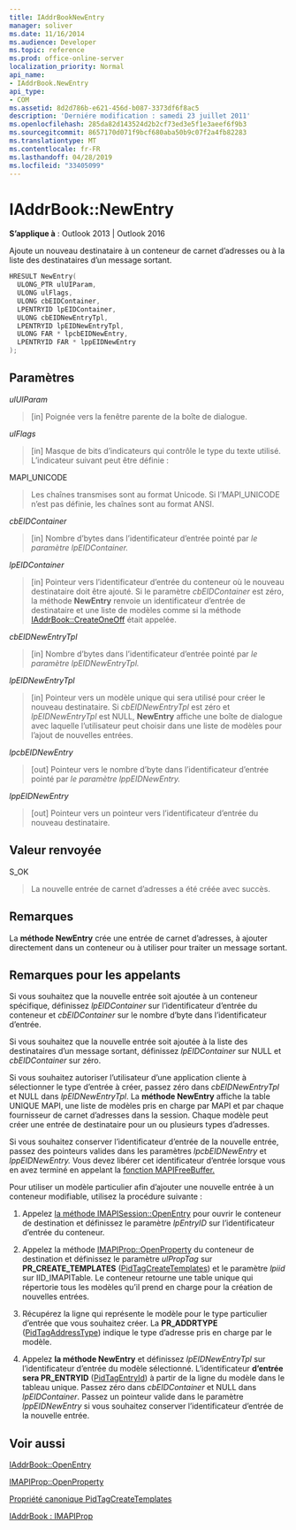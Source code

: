 ```yaml
---
title: IAddrBookNewEntry
manager: soliver
ms.date: 11/16/2014
ms.audience: Developer
ms.topic: reference
ms.prod: office-online-server
localization_priority: Normal
api_name:
- IAddrBook.NewEntry
api_type:
- COM
ms.assetid: 8d2d786b-e621-456d-b087-3373df6f8ac5
description: 'Derniére modification : samedi 23 juillet 2011'
ms.openlocfilehash: 285da82d143524d2b2cf73ed3e5f1e3aeef6f9b3
ms.sourcegitcommit: 8657170d071f9bcf680aba50b9c07f2a4fb82283
ms.translationtype: MT
ms.contentlocale: fr-FR
ms.lasthandoff: 04/28/2019
ms.locfileid: "33405099"
---
```

# <a name="iaddrbooknewentry"></a>IAddrBook::NewEntry

  
  
**S’applique à** : Outlook 2013 | Outlook 2016 
  
Ajoute un nouveau destinataire à un conteneur de carnet d’adresses ou à la liste des destinataires d’un message sortant.
  
```cpp
HRESULT NewEntry(
  ULONG_PTR ulUIParam,
  ULONG ulFlags,
  ULONG cbEIDContainer,
  LPENTRYID lpEIDContainer,
  ULONG cbEIDNewEntryTpl,
  LPENTRYID lpEIDNewEntryTpl,
  ULONG FAR * lpcbEIDNewEntry,
  LPENTRYID FAR * lppEIDNewEntry
);
```

## <a name="parameters"></a>Paramètres

 _ulUIParam_
  
> [in] Poignée vers la fenêtre parente de la boîte de dialogue.
    
 _ulFlags_
  
> [in] Masque de bits d’indicateurs qui contrôle le type du texte utilisé. L’indicateur suivant peut être définie :
    
MAPI_UNICODE 
  
> Les chaînes transmises sont au format Unicode. Si l’MAPI_UNICODE n’est pas définie, les chaînes sont au format ANSI.
    
 _cbEIDContainer_
  
> [in] Nombre d’bytes dans l’identificateur d’entrée pointé par _le paramètre lpEIDContainer._ 
    
 _lpEIDContainer_
  
> [in] Pointeur vers l’identificateur d’entrée du conteneur où le nouveau destinataire doit être ajouté. Si le paramètre  _cbEIDContainer_ est zéro, la méthode **NewEntry** renvoie un identificateur d’entrée de destinataire et une liste de modèles comme si la méthode [IAddrBook::CreateOneOff](iaddrbook-createoneoff.md) était appelée. 
    
 _cbEIDNewEntryTpl_
  
> [in] Nombre d’bytes dans l’identificateur d’entrée pointé par _le paramètre lpEIDNewEntryTpl._ 
    
 _lpEIDNewEntryTpl_
  
> [in] Pointeur vers un modèle unique qui sera utilisé pour créer le nouveau destinataire. Si  _cbEIDNewEntryTpl_ est zéro et  _lpEIDNewEntryTpl_ est NULL, **NewEntry** affiche une boîte de dialogue avec laquelle l’utilisateur peut choisir dans une liste de modèles pour l’ajout de nouvelles entrées. 
    
 _lpcbEIDNewEntry_
  
> [out] Pointeur vers le nombre d’byte dans l’identificateur d’entrée pointé par _le paramètre lppEIDNewEntry._ 
    
 _lppEIDNewEntry_
  
> [out] Pointeur vers un pointeur vers l’identificateur d’entrée du nouveau destinataire.
    
## <a name="return-value"></a>Valeur renvoyée

S_OK 
  
> La nouvelle entrée de carnet d’adresses a été créée avec succès.
    
## <a name="remarks"></a>Remarques

La **méthode NewEntry** crée une entrée de carnet d’adresses, à ajouter directement dans un conteneur ou à utiliser pour traiter un message sortant. 
  
## <a name="notes-to-callers"></a>Remarques pour les appelants

Si vous souhaitez que la nouvelle entrée soit ajoutée à un conteneur spécifique, définissez  _lpEIDContainer_ sur l’identificateur d’entrée du conteneur et  _cbEIDContainer_ sur le nombre d’byte dans l’identificateur d’entrée. 
  
Si vous souhaitez que la nouvelle entrée soit ajoutée à la liste des destinataires d’un message sortant, définissez  _lpEIDContainer_ sur NULL et  _cbEIDContainer_ sur zéro. 
  
Si vous souhaitez autoriser l’utilisateur d’une application cliente à sélectionner le type d’entrée à créer, passez zéro dans  _cbEIDNewEntryTpl_ et NULL dans  _lpEIDNewEntryTpl_. La **méthode NewEntry** affiche la table UNIQUE MAPI, une liste de modèles pris en charge par MAPI et par chaque fournisseur de carnet d’adresses dans la session. Chaque modèle peut créer une entrée de destinataire pour un ou plusieurs types d’adresses. 
  
Si vous souhaitez conserver l’identificateur d’entrée de la nouvelle entrée, passez des pointeurs valides dans les paramètres _lpcbEIDNewEntry_ et _lppEIDNewEntry._ Vous devez libérer cet identificateur d’entrée lorsque vous en avez terminé en appelant la [fonction MAPIFreeBuffer.](mapifreebuffer.md) 
  
Pour utiliser un modèle particulier afin d’ajouter une nouvelle entrée à un conteneur modifiable, utilisez la procédure suivante :
  
1. Appelez [la méthode IMAPISession::OpenEntry](imapisession-openentry.md) pour ouvrir le conteneur de destination et définissez le paramètre  _lpEntryID_ sur l’identificateur d’entrée du conteneur. 
    
2. Appelez la méthode [IMAPIProp::OpenProperty](imapiprop-openproperty.md) du conteneur de destination et définissez le paramètre  _ulPropTag_ sur **PR_CREATE_TEMPLATES** ([PidTagCreateTemplates](pidtagcreatetemplates-canonical-property.md)) et le paramètre  _lpiid_ sur IID_IMAPITable. Le conteneur retourne une table unique qui répertorie tous les modèles qu’il prend en charge pour la création de nouvelles entrées. 
    
3. Récupérez la ligne qui représente le modèle pour le type particulier d’entrée que vous souhaitez créer. La **PR_ADDRTYPE** ([PidTagAddressType](pidtagaddresstype-canonical-property.md)) indique le type d’adresse pris en charge par le modèle.
    
4. Appelez **la méthode NewEntry** et définissez  _lpEIDNewEntryTpl_ sur l’identificateur d’entrée du modèle sélectionné. L’identificateur **d’entrée sera PR_ENTRYID** ([PidTagEntryId](pidtagentryid-canonical-property.md)) à partir de la ligne du modèle dans le tableau unique. Passez zéro dans  _cbEIDContainer_ et NULL dans  _lpEIDContainer_. Passez un pointeur valide dans le paramètre  _lppEIDNewEntry_ si vous souhaitez conserver l’identificateur d’entrée de la nouvelle entrée. 
    
## <a name="see-also"></a>Voir aussi



[IAddrBook::OpenEntry](iaddrbook-openentry.md)
  
[IMAPIProp::OpenProperty](imapiprop-openproperty.md)
  
[Propriété canonique PidTagCreateTemplates](pidtagcreatetemplates-canonical-property.md)
  
[IAddrBook : IMAPIProp](iaddrbookimapiprop.md)

